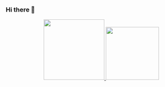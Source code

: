 ### Hi there 👋

<!--
**selminho/selminho** is a ✨ _special_ ✨ repository because its `README.md` (this file) appears on your GitHub profile.

Here are some ideas to get you started:

- 🔭 I’m currently working on ...
- 🌱 I’m currently learning ...
- 👯 I’m looking to collaborate on ...
- 🤔 I’m looking for help with ...
- 💬 Ask me about ...
- 📫 How to reach me: ...
- 😄 Pronouns: ...
- ⚡ Fun fact: ...
-->
<div align="center">
  <a href="https://github.com/selminho?tab=repositories">
  <img height="160em" src="https://github-readme-stats.vercel.app/api?username=selminho&show_icons=true&theme=radical"/>
  <img height="140em" src="https://github-readme-stats.vercel.app/api/top-langs/?username=selminho&layout=compact&theme=radical"/>
</div>
